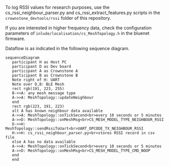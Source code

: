 To log RSSI values for research purposes, use the cs_rssi_neighbour_parser.py and cs_rssi_extract_features.py scripts in the `crownstone_devtools/rssi` folder of this repository.

If you are interested in higher frequency data, check the configuration parameters of `inlude/localisation/cs_MeshTopology.h` in the bluenet firmware.

Dataflow is as indicated in the following sequence diagram.

```mermaid
sequenceDiagram
   participant H as Host PC
   participant D as Dev board
   participant A as Crownstone A
   participant B as Crownstone B
   Note right of H: UART
   Note over D,B: BLE Mesh
   rect rgb(191, 223, 255)
   B->>A: any mesh message type
   A->>A: MeshTopology::updateNeighbour
   end
   rect rgb(223, 191, 223)
   alt A has known neighbour data available
   A->>A: MeshTopology::onTickSecond<br>every 10 seconds or 5 minutes
   A->>D: MeshTopology::onMeshMsg<br>CS_MESH_MODEL_TYPE_NEIGHBOUR_RSSI
   D->>H: MeshTopology::sendRssiToUart<br>UART_OPCODE_TX_NEIGHBOUR_RSSI
   H->>H: cs_rssi_neighbour_parser.py<br>stores RSSI record in csv file
   else A has no data available
   A->>A: MeshTopology::onTickSecond<br>every 10 seconds or 5 minutes
   A->>D: MeshTopology::onMeshMsg<br>CS_MESH_MODEL_TYPE_CMD_NOOP
   end
   end
```
